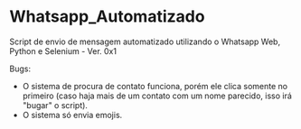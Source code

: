 # Whatsapp_Automatizado
Script de envio de mensagem automatizado utilizando o Whatsapp Web, Python e Selenium - Ver. 0x1

Bugs:
- O sistema de procura de contato funciona, porém ele clica somente no primeiro (caso haja mais de um contato com um nome parecido, isso irá "bugar" o script).
- O sistema só envia emojis.

